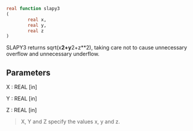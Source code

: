 ```fortran
real function slapy3
(
        real x,
        real y,
        real z
)
```

SLAPY3 returns sqrt(x**2+y**2+z**2), taking care not to cause
unnecessary overflow and unnecessary underflow.

## Parameters
X : REAL [in]

Y : REAL [in]

Z : REAL [in]
> X, Y and Z specify the values x, y and z.
